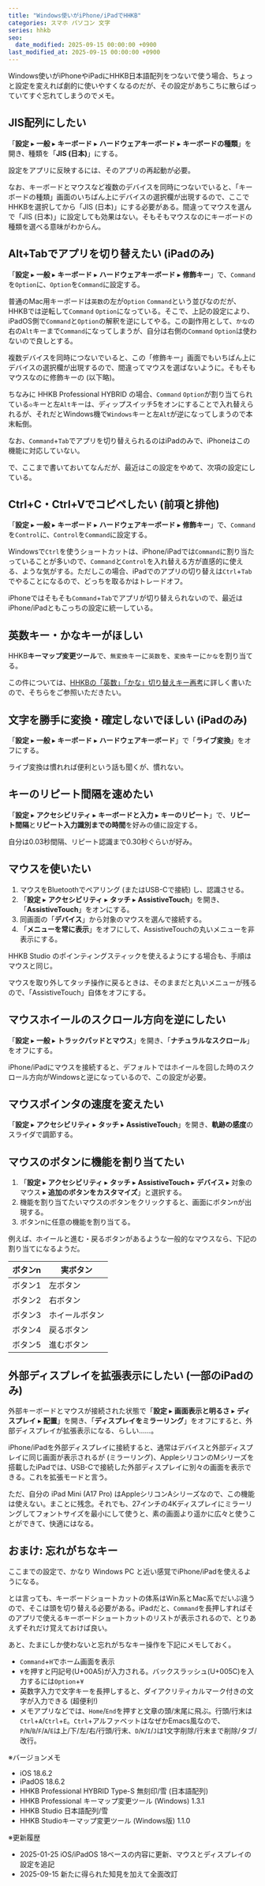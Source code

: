 ```yaml
---
title: "Windows使いがiPhone/iPadでHHKB"
categories: スマホ パソコン 文字
series: hhkb
seo:
  date_modified: 2025-09-15 00:00:00 +0900
last_modified_at: 2025-09-15 00:00:00 +0900
---
```


Windows使いがiPhoneやiPadにHHKB日本語配列をつないで使う場合、ちょっと設定を変えれば劇的に使いやすくなるのだが、その設定があちこちに散らばっていてすぐ忘れてしまうのでメモ。

## JIS配列にしたい

「**設定** ▸ **一般** ▸ **キーボード** ▸ **ハードウェアキーボード** ▸ **キーボードの種類**」を開き、種類を「**JIS (日本)**」にする。

設定をアプリに反映するには、そのアプリの再起動が必要。

なお、キーボードとマウスなど複数のデバイスを同時につないでいると、「キーボードの種類」画面のいちばん上にデバイスの選択欄が出現するので、ここでHHKBを選択してから「JIS (日本)」にする必要がある。間違ってマウスを選んで「JIS (日本)」に設定しても効果はない。そもそもマウスなのにキーボードの種類を選べる意味がわからん。

## Alt+Tabでアプリを切り替えたい (iPadのみ)

「**設定** ▸ **一般** ▸ **キーボード** ▸ **ハードウェアキーボード** ▸ **修飾キー**」で、`Command`を`Option`に、`Option`を`Command`に設定する。

普通のMac用キーボードは`英数`の左が`Option` `Command`という並びなのだが、HHKBでは逆転して`Command` `Option`になっている。そこで、上記の設定により、iPadOS側で`Command`と`Option`の解釈を逆にしてやる。この副作用として、`かな`の右の`Alt`キーまで`Command`になってしまうが、自分は右側の`Command` `Option`は使わないので良しとする。

複数デバイスを同時につないでいると、この「修飾キー」画面でもいちばん上にデバイスの選択欄が出現するので、間違ってマウスを選ばないように。そもそもマウスなのに修飾キーの (以下略)。

ちなみに HHKB Professional HYBRID の場合、`Command` `Option`が割り当てられている`◇`キーと左`Alt`キーは、ディップスイッチ5をオンにすることで入れ替えられるが、それだとWindows機で`Windows`キーと左`Alt`が逆になってしまうので本末転倒。

なお、`Command`+`Tab`でアプリを切り替えられるのはiPadのみで、iPhoneはこの機能に対応していない。

で、ここまで書いておいてなんだが、最近はこの設定をやめて、次項の設定にしている。

## Ctrl+C・Ctrl+Vでコピペしたい (前項と排他)

「**設定** ▸ **一般** ▸ **キーボード** ▸ **ハードウェアキーボード** ▸ **修飾キー**」で、`Command`を`Control`に、`Control`を`Command`に設定する。

Windowsで`Ctrl`を使うショートカットは、iPhone/iPadでは`Command`に割り当たっていることが多いので、`Command`と`Control`を入れ替える方が直感的に使える、ような気がする。ただしこの場合、iPadでのアプリの切り替えは`Ctrl`+`Tab`でやることになるので、どっちを取るかはトレードオフ。

iPhoneではそもそも`Command`+`Tab`でアプリが切り替えられないので、最近はiPhone/iPadともこっちの設定に統一している。

## 英数キー・かなキーがほしい

HHKB**キーマップ変更ツール**で、`無変換`キーに`英数`を、`変換`キーに`かな`を割り当てる。

この件については、[HHKBの「英数」「かな」切り替えキー再考](20250907.html)に詳しく書いたので、そちらをご参照いただきたい。

## 文字を勝手に変換・確定しないでほしい (iPadのみ)

「**設定** ▸ **一般** ▸ **キーボード** ▸ **ハードウェアキーボード**」で「**ライブ変換**」をオフにする。

ライブ変換は慣れれば便利という話も聞くが、慣れない。

## キーのリピート間隔を速めたい

「**設定** ▸ **アクセシビリティ** ▸ **キーボードと入力** ▸ **キーのリピート**」で、**リピート間隔**と**リピート入力識別までの時間**を好みの値に設定する。

自分は0.03秒間隔、リピート認識まで0.30秒ぐらいが好み。

## マウスを使いたい

1. マウスをBluetoothでペアリング (またはUSB-Cで接続) し、認識させる。
2. 「**設定** ▸ **アクセシビリティ** ▸ **タッチ** ▸ **AssistiveTouch**」を開き、「**AssistiveTouch**」をオンにする。
3. 同画面の「**デバイス**」から対象のマウスを選んで接続する。
4. 「**メニューを常に表示**」をオフにして、AssistiveTouchの丸いメニューを非表示にする。

HHKB Studio のポインティングスティックを使えるようにする場合も、手順はマウスと同じ。

マウスを取り外してタッチ操作に戻るときは、そのままだと丸いメニューが残るので、「AssistiveTouch」自体をオフにする。

## マウスホイールのスクロール方向を逆にしたい

「**設定** ▸ **一般** ▸ **トラックパッドとマウス**」を開き、「**ナチュラルなスクロール**」をオフにする。

iPhone/iPadにマウスを接続すると、デフォルトではホイールを回した時のスクロール方向がWindowsと逆になっているので、この設定が必要。

## マウスポインタの速度を変えたい

「**設定** ▸ **アクセシビリティ** ▸ **タッチ** ▸ **AssistiveTouch**」を開き、**軌跡の感度**のスライダで調節する。

## マウスのボタンに機能を割り当てたい

1. 「**設定** ▸ **アクセシビリティ** ▸ **タッチ** ▸ **AssistiveTouch** ▸ **デバイス** ▸ 対象のマウス ▸ **追加のボタンをカスタマイズ**」と選択する。
2. 機能を割り当てたいマウスのボタンをクリックすると、画面にボタンnが出現する。
3. ボタンnに任意の機能を割り当てる。

例えば、ホイールと進む・戻るボタンがあるような一般的なマウスなら、下記の割り当てになるようだ。

ボタンn|実ボタン
-|-
ボタン1|左ボタン
ボタン2|右ボタン
ボタン3|ホイールボタン
ボタン4|戻るボタン
ボタン5|進むボタン

## 外部ディスプレイを拡張表示にしたい (一部のiPadのみ)

外部キーボードとマウスが接続された状態で「**設定** ▸ **画面表示と明るさ** ▸ **ディスプレイ** ▸ **配置**」を開き、「**ディスプレイをミラーリング**」をオフにすると、外部ディスプレイが拡張表示になる、らしい……。

iPhone/iPadを外部ディスプレイに接続すると、通常はデバイスと外部ディスプレイに同じ画面が表示されるが (ミラーリング)、AppleシリコンのMシリーズを搭載したiPadでは、USB-Cで接続した外部ディスプレイに別々の画面を表示できる。これを拡張モードと言う。

ただ、自分の iPad Mini (A17 Pro) はAppleシリコンAシリーズなので、この機能は使えない。まことに残念。それでも、27インチの4Kディスプレイにミラーリングしてフォントサイズを最小にして使うと、素の画面より遥かに広々と使うことができて、快適にはなる。

## おまけ: 忘れがちなキー

ここまでの設定で、かなり Windows PC と近い感覚でiPhone/iPadを使えるようになる。

とは言っても、キーボードショートカットの体系はWin系とMac系でだいぶ違うので、そこは頭を切り替える必要がある。iPadだと、`Command`を長押しすればそのアプリで使えるキーボードショートカットのリストが表示されるので、とりあえずそれだけ覚えておけば良い。

あと、たまにしか使わないと忘れがちなキー操作を下記にメモしておく。

- `Command`+`H`でホーム画面を表示
- `¥`を押すと円記号(U+00A5)が入力される。バックスラッシュ(U+005C)を入力するには`Option`+`¥`
- 英数字入力で文字キーを長押しすると、ダイアクリティカルマーク付きの文字が入力できる (超便利!)
- メモアプリなどでは、`Home`/`End`を押すと文章の頭/末尾に飛ぶ。行頭/行末は`Ctrl`+`A`/`Ctrl`+`E`。`Ctrl`+アルファベットはなぜかEmacs風なので、`P`/`N`/`B`/`F`/`A`/`E`は上/下/左/右/行頭/行末、`D`/`K`/`I`/`J`は1文字削除/行末まで削除/タブ/改行。

※バージョンメモ

- iOS 18.6.2
- iPadOS 18.6.2
- HHKB Professional HYBRID Type-S 無刻印/雪 (日本語配列)
- HHKB Professional キーマップ変更ツール (Windows) 1.3.1
- HHKB Studio 日本語配列/雪
- HHKB Studioキーマップ変更ツール (Windows版) 1.1.0

※更新履歴

- 2025-01-25 iOS/iPadOS 18ベースの内容に更新、マウスとディスプレイの設定を追記
- 2025-09-15 新たに得られた知見を加えて全面改訂
